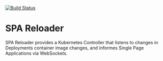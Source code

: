 [![Build Status](https://travis-ci.org/ToucanSoftware/spa-reloader.svg?branch=main)](https://travis-ci.org/ToucanSoftware/spa-reloader)

# SPA Reloader

SPA Reloader provides a Kubernetes Controller that listens to changes in Deployments container image changes,
and informes Single Page Applications via WebSockets.
